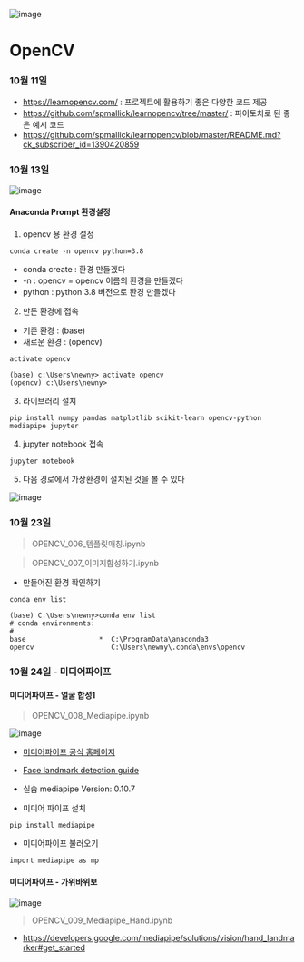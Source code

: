 ![image](https://github.com/rimgosu/OpenCV/assets/120752098/aab33cb3-03a9-461b-b9eb-beb0c36dc3b8)


# OpenCV

### 10월 11일
- https://learnopencv.com/ : 프로젝트에 활용하기 좋은 다양한 코드 제공
- https://github.com/spmallick/learnopencv/tree/master/ : 파이토치로 된 좋은 예시 코드
- https://github.com/spmallick/learnopencv/blob/master/README.md?ck_subscriber_id=1390420859



### 10월 13일 

![image](https://github.com/rimgosu/OpenCV/assets/120752098/499562d3-5355-4eeb-bd6f-b4b68dda5dee)

#### Anaconda Prompt 환경설정
1. opencv 용 환경 설정
```
conda create -n opencv python=3.8
```
- conda create : 환경 만들겠다
- -n : opencv = opencv 이름의 환경을 만들겠다
- python : python 3.8 버전으로 환경 만들겠다

2. 만든 환경에 접속
- 기존 환경 : (base)
- 새로운 환경 : (opencv)
```
activate opencv
```

```
(base) c:\Users\newny> activate opencv
(opencv) c:\Users\newny>
```

3. 라이브러리 설치
```
pip install numpy pandas matplotlib scikit-learn opencv-python mediapipe jupyter
```


4. jupyter notebook 접속
```
jupyter notebook
```

5. 다음 경로에서 가상환경이 설치된 것을 볼 수 있다

![image](https://github.com/rimgosu/OpenCV/assets/120752098/07c0274d-e091-465e-ab63-d75f2a28d206)



### 10월 23일

> OPENCV_006_템플릿매칭.ipynb

> OPENCV_007_이미지합성하기.ipynb

- 만들어진 환경 확인하기

```
conda env list
```
```
(base) C:\Users\newny>conda env list
# conda environments:
#
base                  *  C:\ProgramData\anaconda3
opencv                   C:\Users\newny\.conda\envs\opencv
```


### 10월 24일 - 미디어파이프

#### 미디어파이프 - 얼굴 합성1
> OPENCV_008_Mediapipe.ipynb

![image](https://github.com/rimgosu/OpenCV/assets/120752098/1872f016-9a05-44b2-ba71-4dfb4b1b4a8e)

- [미디어파이프 공식 홈페이지](https://developers.google.com/mediapipe)
- [Face landmark detection guide](https://developers.google.com/mediapipe/solutions/vision/face_landmarker#get_started)
- 실습 mediapipe Version: 0.10.7

- 미디어 파이프 설치

```
pip install mediapipe
```

- 미디어파이프 불러오기

```
import mediapipe as mp
```



#### 미디어파이프 - 가위바위보

![image](https://github.com/rimgosu/OpenCV/assets/120752098/12e447e7-d869-4164-bb94-f0fc85cdfbaf)

> OPENCV_009_Mediapipe_Hand.ipynb
- <https://developers.google.com/mediapipe/solutions/vision/hand_landmarker#get_started>





